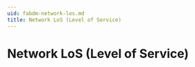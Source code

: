 ```yaml
---
uid: fabdm-network-los.md
title: Network LoS (Level of Service)
---
```


# Network LoS (Level of Service)